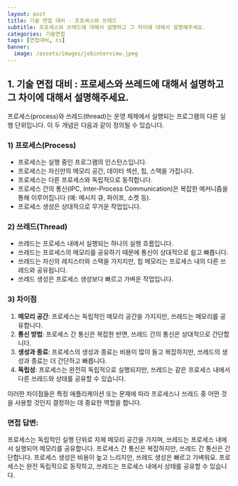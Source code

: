 ```yaml
---
layout: post
title: 기술 면접 대비 - 프로세스와 쓰레드
subtitle: 프로세스와 쓰레드에 대해서 설명하고 그 차이에 대해서 설명해주세요.
categories: 기술면접
tags: [면접대비, cs]
banner:
  image: /assets/images/jobinterview.jpeg
---
```


## 1. 기술 면접 대비 : 프로세스와 쓰레드에 대해서 설명하고 그 차이에 대해서 설명해주세요.



프로세스(process)와 쓰레드(thread)는 운영 체제에서 실행되는 프로그램의 다른 실행 단위입니다. 이 두 개념은 다음과 같이 정의될 수 있습니다.



### 1) 프로세스(Process)

- 프로세스는 실행 중인 프로그램의 인스턴스입니다.
- 프로세스는 자신만의 메모리 공간, 데이터 섹션, 힙, 스택을 가집니다.
- 프로세스는 다른 프로세스와 독립적으로 동작합니다.
- 프로세스 간의 통신(IPC, Inter-Process Communication)은 복잡한 메커니즘을 통해 이루어집니다 (예: 메시지 큐, 파이프, 소켓 등).
- 프로세스 생성은 상대적으로 무거운 작업입니다.



### 2) 쓰레드(Thread)

- 쓰레드는 프로세스 내에서 실행되는 하나의 실행 흐름입니다.
- 쓰레드는 프로세스의 메모리를 공유하기 때문에 통신이 상대적으로 쉽고 빠릅니다.
- 쓰레드는 자신의 레지스터와 스택을 가지지만, 힙 메모리는 프로세스 내의 다른 쓰레드와 공유됩니다.
- 쓰레드 생성은 프로세스 생성보다 빠르고 가벼운 작업입니다.



### 3) 차이점

1. **메모리 공간**: 프로세스는 독립적인 메모리 공간을 가지지만, 쓰레드는 메모리를 공유합니다.
2. **통신 방법**: 프로세스 간 통신은 복잡한 반면, 쓰레드 간의 통신은 상대적으로 간단합니다.
3. **생성과 종료**: 프로세스의 생성과 종료는 비용이 많이 들고 복잡하지만, 쓰레드의 생성과 종료는 더 간단하고 빠릅니다.
4. **독립성**: 프로세스는 완전히 독립적으로 실행되지만, 쓰레드는 같은 프로세스 내에서 다른 쓰레드와 상태를 공유할 수 있습니다.

이러한 차이점들은 특정 애플리케이션 또는 문제에 따라 프로세스나 쓰레드 중 어떤 것을 사용할 것인지 결정하는 데 중요한 역할을 합니다.



### 면접 답변:

프로세스는 독립적인 실행 단위로 자체 메모리 공간을 가지며, 쓰레드는 프로세스 내에서 실행되어 메모리를 공유합니다. 프로세스 간 통신은 복잡하지만, 쓰레드 간 통신은 간단합니다. 프로세스 생성은 비용이 높고 느리지만, 쓰레드 생성은 빠르고 가벼워요. 프로세스는 완전 독립적으로 동작하고, 쓰레드는 프로세스 내에서 상태를 공유할 수 있습니다.




[1]: https://daringfireball.net/projects/markdown/
  [2]: https://www.fileformat.info/info/unicode/char/2163/index.htm
  [3]: https://www.markitdown.net/
  [4]: https://daringfireball.net/projects/markdown/basics
  [5]: https://daringfireball.net/projects/markdown/syntax
